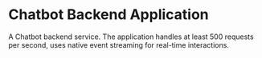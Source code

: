# Chatbot Backend Application
A Chatbot backend service. The application handles at least 500 requests per second, uses native event streaming for real-time interactions.
